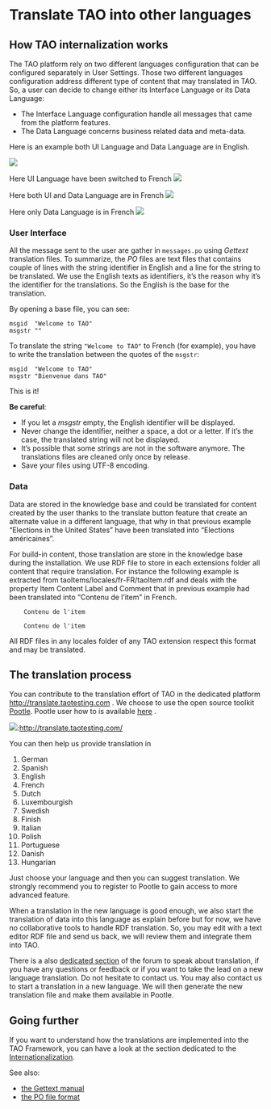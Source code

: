 <!--
parent: 'Developer Guide'
created_at: '2010-12-02 16:13:49'
updated_at: '2013-10-11 16:59:23'
authors:
    - 'Cyril Hazotte'
contributors:
    - 'Lionel Lecaque'
tags:
    - 'Developer Guide'
-->

Translate TAO into other languages
==================================



How TAO internalization works
-----------------------------

The TAO platform rely on two different languages configuration that can be configured separately in User Settings. Those two different languages configuration address different type of content that may translated in TAO. So, a user can decide to change either its Interface Language or its Data Language:

-   The Interface Language configuration handle all messages that came from the platform features.
-   The Data Language concerns business related data and meta-data.

Here is an example both UI Language and Data Language are in English.

![](../resources/2593/S%C3%A9lection_053.png)

Here UI Language have been switched to French
![](../resources/S%C3%A9lection_054.png)

Here both UI and Data Language are in French
![](../resources/S%C3%A9lection_055.png)

Here only Data Language is in French
![](../resources/S%C3%A9lection_051.png)

### User Interface

All the message sent to the user are gather in `messages.po` using *Gettext* translation files. To summarize, the *PO* files are text files that contains couple of lines with the string identifier in English and a line for the string to be translated. We use the English texts as identifiers, it’s the reason why it’s the identifier for the translations. So the English is the base for the translation.

By opening a base file, you can see:

    msgid  "Welcome to TAO"
    msgstr ""

To translate the string `"Welcome to TAO"` to French (for example), you have to write the translation between the quotes of the `msgstr`:

    msgid  "Welcome to TAO"
    msgstr "Bienvenue dans TAO"

This is it!

**Be careful**:

- If you let a *msgstr* empty, the English identifier will be displayed.
- Never change the identifier, neither a space, a dot or a letter. If it’s the case, the translated string will not be displayed.
- It’s possible that some strings are not in the software anymore. The translations files are cleaned only once by release.
- Save your files using UTF-8 encoding.

### Data

Data are stored in the knowledge base and could be translated for content created by the user thanks to the translate button feature that create an alternate value in a different language, that why in that previous example “Elections in the United States” have been translated into “Elections américaines”.

For build-in content, those translation are store in the knowledge base during the installation. We use RDF file to store in each extensions folder all content that require translation. For instance the following example is extracted from taoItems/locales/fr-FR/taoItem.rdf and deals with the property Item Content Label and Comment that in previous example had been translated into “Contenu de l’item” in French.




        Contenu de l'item

        Contenu de l'item


All RDF files in any locales folder of any TAO extension respect this format and may be translated.

The translation process
-----------------------

You can contribute to the translation effort of TAO in the dedicated platform http://translate.taotesting.com . We choose to use the open source toolkit [Pootle](http://translate.sourceforge.net/wiki/). Pootle user how to is available [here](http://translate.sourceforge.net/wiki/users/howto) .

![](../resources//attachments/download/2596/S%C3%A9lection_057.png):http://translate.taotesting.com/

You can then help us provide translation in

1.  German
2.  Spanish
3.  English
4.  French
5.  Dutch
6.  Luxembourgish
7.  Swedish
8.  Finish
9.  Italian
10. Polish
11. Portuguese
12. Danish
13. Hungarian

Just choose your language and then you can suggest translation. We strongly recommend you to register to Pootle to gain access to more advanced feature.

When a translation in the new language is good enough, we also start the translation of data into this language as explain before but for now, we have no collaborative tools to handle RDF translation. So, you may edit with a text editor RDF file and send us back, we will review them and integrate them into TAO.

There is a also [dedicated section](http://forge.taotesting.com/projects/tao/boards/3) of the forum to speak about translation, if you have any questions or feedback or if you want to take the lead on a new language translation. Do not hesitate to contact us. You may also contact us to start a translation in a new language. We will then generate the new translation file and make them available in Pootle.

Going further
-------------

If you want to understand how the translations are implemented into the TAO Framework, you can have a look at the section dedicated to the [Internationalization](../documentation-for-core-components/internationalization.md).

See also:

-   [the Gettext manual](http://www.gnu.org/software/gettext/manual/gettext.html)
-   [the PO file format](http://www.gnu.org/software/gettext/manual/gettext.html#PO-Files)


